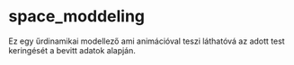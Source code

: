 # space_moddeling
Ez egy űrdinamikai modellező ami animációval teszi láthatóvá az adott test keringését a bevitt adatok alapján.

